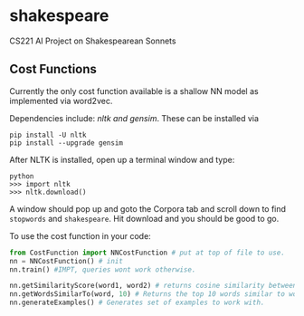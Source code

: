 # shakespeare
CS221 AI Project on Shakespearean Sonnets


## Cost Functions

Currently the only cost function available is a shallow NN model as implemented via word2vec.

Dependencies include: *nltk and gensim*. These can be installed via
```
pip install -U nltk
pip install --upgrade gensim
```

After NLTK is installed, open up a terminal window and type:
```
python
>>> import nltk
>>> nltk.download()
```

A window should pop up and goto the Corpora tab and scroll down to find `stopwords` and `shakespeare`. Hit download and you should be good to go.

To use the cost function in your code:
```python
from CostFunction import NNCostFunction # put at top of file to use.
nn = NNCostFunction() # init
nn.train() #IMPT, queries wont work otherwise.

nn.getSimilarityScore(word1, word2) # returns cosine similarity between the two words
nn.getWordsSimilarTo(word, 10) # Returns the top 10 words similar to word. 
nn.generateExamples() # Generates set of examples to work with.
```




